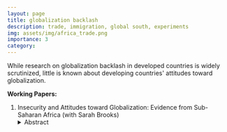 ```yaml
---
layout: page
title: globalization backlash 
description: trade, immigration, global south, experiments 
img: assets/img/africa_trade.png
importance: 3
category: 
---
```


While research on globalization backlash in developed countries is widely scrutinized, little is known about developing countries' attitudes toward globalization.


**Working Papers:**

1. Insecurity and Attitudes toward Globalization: Evidence from Sub-Saharan Africa (with Sarah Brooks)
   <details><summary>Abstract</summary>
   <p>Canonical trade models (Heckscher-Ohlin-Stolper Samuelson) predict that developing countries, rich in low-skilled labor, tend to favor free trade, a view largely confirmed by studies. However, most research on the globalization backlash focuses on advanced industrial nations, overlooking variations within the developing world. Our study addresses this by examining differences between middle-income emerging democracies and poorer developing nations, and by distinguishing between attitudes toward trade and migration. We argue that while developing nations broadly support trade liberalization, middle-income countries may experience discontent over migration, similar to advanced nations. Using a conjoint survey experiment in South Africa and Zimbabwe, we find that South African respondents, from a middle-income nation, express migration preferences akin to those in advanced industrial nations, while maintaining mixed views on trade. This research suggests a need for a more nuanced understanding of globalization, factoring in varying economic contexts and attitudes within developing nations.</p>
   </details>



